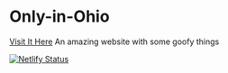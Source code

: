 # Only-in-Ohio
[Visit It Here][Visit it Here]
An amazing website with some goofy things


[Visit it Here]: https://onlyinohio.netlify.app

[![Netlify Status](https://api.netlify.com/api/v1/badges/77859022-4b66-4cf5-98ec-76c7d7379a65/deploy-status)](https://app.netlify.com/sites/onlyinohio/deploys)
